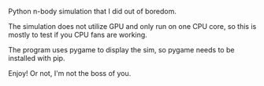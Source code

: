 Python n-body simulation that I did out of boredom.

The simulation does not utilize GPU and only run on one CPU core, so this is mostly to test if you CPU fans are working.

The program uses pygame to display the sim, so pygame needs to be installed with pip.

Enjoy! Or not, I'm not the boss of you.
